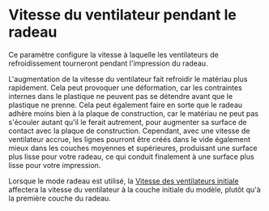 Vitesse du ventilateur pendant le radeau
====
Ce paramètre configure la vitesse à laquelle les ventilateurs de refroidissement tourneront pendant l'impression du radeau.

L'augmentation de la vitesse du ventilateur fait refroidir le matériau plus rapidement. Cela peut provoquer une déformation, car les contraintes internes dans le plastique ne peuvent pas se détendre avant que le plastique ne prenne. Cela peut également faire en sorte que le radeau adhère moins bien à la plaque de construction, car le matériau ne peut pas s'écouler autant qu'il le ferait autrement, pour augmenter sa surface de contact avec la plaque de construction. Cependant, avec une vitesse de ventilateur accrue, les lignes pourront être créés dans le vide également mieux dans les couches moyennes et supérieures, produisant une surface plus lisse pour votre radeau, ce qui conduit finalement à une surface plus lisse pour votre impression.

Lorsque le mode radeau est utilisé, la [Vitesse des ventilateurs initiale](../cooling/cool_fan_speed_0.md) affectera la vitesse du ventilateur à la couche initiale du modèle, plutôt qu'à la première couche du radeau.

